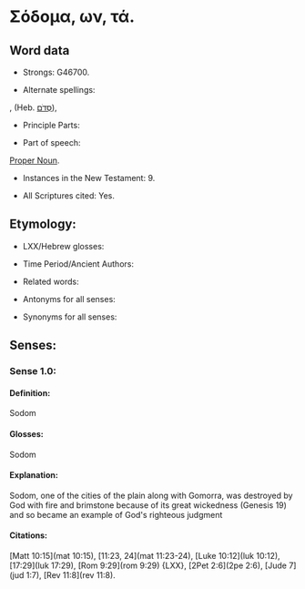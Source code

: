# Σόδομα, ων, τά.

<!-- Status: S2=NeedsReview -->
<!-- Lexica used for edits: BDAG LN FFM BN MM   -->

## Word data

* Strongs: G46700.

* Alternate spellings:

,  (Heb. [סְדֹם](//en-uhl/H5467)), 

* Principle Parts: 


* Part of speech: 

[Proper Noun](http://ugg.readthedocs.io/en/latest/proper_noun.html).

* Instances in the New Testament: 9.

* All Scriptures cited: Yes.

## Etymology: 


* LXX/Hebrew glosses: 


* Time Period/Ancient Authors: 


* Related words: 

* Antonyms for all senses:

* Synonyms for all senses: 


## Senses: 


### Sense  1.0: 

#### Definition: 

Sodom

#### Glosses: 

Sodom

#### Explanation: 

Sodom, one of the cities of the plain along with Gomorra, was destroyed by God with fire and brimstone because of its great wickedness (Genesis 19) and so became an example of God's righteous judgment

#### Citations: 

[Matt 10:15](mat 10:15), [11:23, 24](mat 11:23-24), [Luke 10:12](luk 10:12), [17:29](luk 17:29), [Rom 9:29](rom 9:29) {LXX}, [2Pet 2:6](2pe 2:6), [Jude 7](jud 1:7), [Rev 11:8](rev 11:8).
